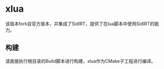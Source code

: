# xlua
该版本fork自官方版本，并集成了SidlRT，提供了在lua脚本中使用SidlRT的能力。

## 构建
请直接执行根目录的Build脚本进行构建，xlua作为CMake子工程进行编译。
